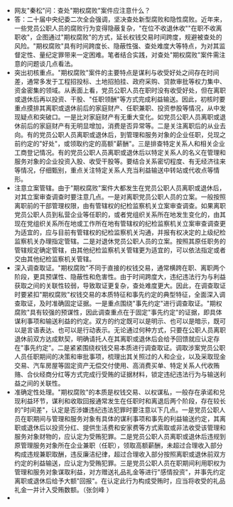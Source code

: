 - 网友"秦松"问：查处"期权腐败"案件应注意什么？
- 答：二十届中央纪委二次全会强调，坚决查处新型腐败和隐性腐败。近年来，一些党员公职人员的腐败行为变得隐蔽复杂，"在位不收退休收""在职不收离职收"，企图通过"期权腐败"的方式，延长权钱交易时间跨度，规避被查处的风险。"期权腐败"具有时间跨度长、隐蔽性强、查处难度大等特点，为对其监督定性、量纪定罪带来一定困难。笔者结合实践，对查处"期权腐败"案件需注意的问题谈几点看法。
- 突出初核重点。"期权腐败"案件的主要特点是谋利与收受好处之间存在时间差，通常多发于工程招投标、土地招拍挂、政府采购、贷款审批等权力集中、资金密集的领域。从表面上看，党员公职人员在职时没有收受好处，但在离职或退休后再以投资、干股、"任职领酬"等方式完成利益输送。因此，初核时要重点摸排其离职或退休前后的家庭财产、任职兼职、投资参股等情况，从中发现疑点和突破口。一是比对家庭财产有无重大变化。如党员公职人员离职或退休前后的家庭财产有无明显增加，消费是否异常等。二是关注离职后的从业去向。有的党员公职人员离职或退休后，到管理和服务对象的企业任职，兑现之前约定的"好处"，或领取约定的高额"薪酬"。三是排查特定关系人和相关企业工商登记情况。有的党员公职人员离职或退休后以特定关系人的名义在管理和服务对象的企业投资入股、收受干股等。要结合关系密切程度、有无经济往来等情况，仔细甄别，重点关注特定关系人充当利益输送中转站或代收点等情形。
- 注意立案管辖。由于"期权腐败"案件大都发生在党员公职人员离职或退休后，对其立案审查调查时要注意几点。一是对离职党员公职人员的立案。一般按照离职前的干部管理权限，由有管辖权的纪检监察机关立案审查调查。如果离职党员公职人员到私营企业等任职的，或者党组织关系所在地发生变化的，由其现在党组织关系所在地或工作所在地有管辖权的纪检监察机关立案审查调查更为适宜的，应与目前有管辖权的纪检监察机关沟通，并报有权决定的上级纪检监察机关办理指定管辖。二是对退休党员公职人员的立案。按照其原任职务的管辖规定确定管辖，由其他纪检监察机关管辖更为适宜的，可以依法指定或者交由其他纪检监察机关管辖。
- 深入调查取证。"期权腐败"不同于直接的权钱交易，通常横跨在职、离职两个阶段，更具预谋性、隐蔽性和危害性。由于时间跨度大，违纪违法行为与利益获取之间的关联性较弱，导致取证更复杂，查处难度更大。因此，在调查取证时要紧扣"期权腐败"权钱交易的本质特征和事先约定的典型特征，全面深入调查取证，及时准确固定证据。一是重点围绕"事先约定"进行调查取证。"期权腐败"具有较强的预谋性，因此调查重点在于固定"事先约定"的证据，即具体谋利事项和输送利益的约定。双方的约定既可以是明示、也可以是暗示，既可以是言语表达、也可以是行动表示。无论通过何种方式，只要在公职人员离职退休前双方达成默契，明确请托人在其离职或退休后会给予回馈就应认定存在"事先约定"。二是紧紧围绕权钱交易本质进行调查取证。调取涉案党员公职人员任职期间的决策和审批事项，梳理出其关照过的人和企业，以及采取现金交易、汽车房屋等固定资产无偿交付使用、高消费买单、特定关系人代收贿赂、合伙经商分红等方式完成行受贿的证据材料，锁定违纪违法行为与输送利益之间的关联性。
- 准确定性处理。"期权腐败"的本质是权钱交易、以权谋私，一般存在承诺和兑现利益环节，谋利和收取回报通常发生在任职时和离退后两个阶段，存在较长的"时间差"，认定是否涉嫌违纪违法犯罪时要注意以下几点。一是党员公职人员在职期间与管理和服务对象有具体的谋利事项和事先的利益输送约定，其离职或退休后以投资分红、提供生活费和安家费等方式索取或非法收受该管理和服务对象财物的，应认定为受贿犯罪。二是党员公职人员离职或退休后违规到原管理服务对象所在企业兼职（任职），领取高额薪酬，未超过合理收入部分构成违规兼职取酬，违反廉洁纪律，超过合理收入部分按照离职或退休前双方约定的利益输送，应认定为受贿犯罪。三是党员公职人员在职期间利用职权为管理和服务对象谋取利益，对方赠送礼品礼金等进行"感情投资"，并事先约定离职或退休后给予大额"回报"。在认定此行为构成受贿时，应当将收受的礼品礼金一并计入受贿数额。（张剑峰 ）
-